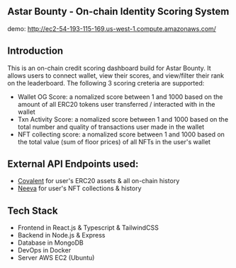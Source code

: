 ## Astar Bounty - On-chain Identity Scoring System
demo: http://ec2-54-193-115-169.us-west-1.compute.amazonaws.com/

## Introduction
This is an on-chain credit scoring dashboard build for Astar Bounty. It allows users to connect wallet, view their scores, and view/filter their rank on the leaderboard.
The following 3 scoring creteria are supported:
- Wallet OG Score: a nomalized score between 1 and 1000 based on the amount of all ERC20 tokens user transferred / interacted with in the wallet
- Txn Activity Score: a nomalized score between 1 and 1000 based on the total number and quality of transactions user made in the wallet
- NFT collecting score: a nomalized score between 1 and 1000 based on the total value (sum of floor prices) of all NFTs in the user's wallet

## External API Endpoints used:
- [Covalent](https://www.covalenthq.com/) for user's ERC20 assets & all on-chain history
- [Neeva](https://docs.n.xyz/reference/introduction) for user's NFT collections & history

## Tech Stack
- Frontend in React.js & Typescript & TailwindCSS
- Backend in Node.js & Express
- Database in MongoDB
- DevOps in Docker
- Server AWS EC2 (Ubuntu)